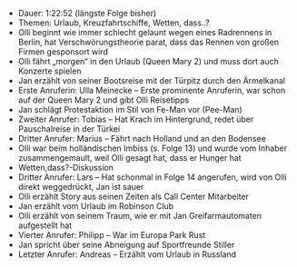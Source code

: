 - Dauer: 1:22:52 (längste Folge bisher)
- Themen: Urlaub, Kreuzfahrtschiffe, Wetten, dass..?
- Olli beginnt wie immer schlecht gelaunt wegen eines Radrennens in Berlin, hat Verschwörungstheorie parat, dass das Rennen von großen Firmen gesponsort wird
- Olli fährt „morgen“ in den Urlaub (Queen Mary 2) und muss dort auch Konzerte spielen
- Jan erzählt von seiner Bootsreise mit der Türpitz durch den Ärmelkanal
- Erste Anruferin: Ulla Meinecke – Erste prominente Anruferin, war schon auf der Queen Mary 2 und gibt Olli Reisetipps
- Jan schlägt Protestaktion im Stil von Fe-Man vor (Pee-Man)
- Zweiter Anrufer: Tobias – Hat Krach im Hintergrund, redet über Pauschalreise in der Türkei
- Dritter Anrufer: Marius – Fährt nach Holland und an den Bodensee
- Olli war beim holländischen Imbiss (s. Folge 13) und wurde vom Inhaber zusammengemault, weil Olli gesagt hat, dass er Hunger hat
- Wetten,dass?-Diskussion
- Dritter Anrufer: Lars – Hat schonmal in Folge 14 angerufen, wird von Olli direkt weggedrückt, Jan ist sauer
- Olli erzählt Story aus seinen Zeiten als Call Center Mitarbeiter
- Jan erzählt vom Urlaub im Robinson Club
- Olli erzählt von seinem Traum, wie er mit Jan Greifarmautomaten aufgestellt hat
- Vierter Anrufer: Philipp – War im Europa Park Rust
- Jan spricht über seine Abneigung auf Sportfreunde Stiller
- Letzter Anrufer: Andreas – Erzählt vom Urlaub in Russland
